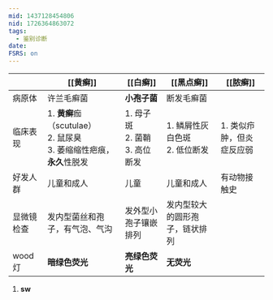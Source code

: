 ```yaml
---
mid: 1437128454806
nid: 1726364863072
tags:
  - 鉴别诊断
date: 
FSRS: on
---
```


|       | [[黄癣]]                                                | [[白癣]]                     | [[黑点癣]]               | [[脓癣]]         |
| ----- | ----------------------------------------------------- | -------------------------- | --------------------- | -------------- |
| 病原体   | 许兰毛癣菌                                                 | **小孢子菌**                   | 断发毛癣菌                 |                |
| 临床表现  | 1. **黄癣**痂（scutulae）<br>2. 鼠尿臭<br>3. 萎缩缩性疤痕，**永久**性脱发 | 1. 母子斑<br>2. 菌鞘<br>3. 高位断发 | 1. 鳞屑性灰白色斑<br>2. 低位断发 | 1. 类似疖肿，但炎症反应弱 |
| 好发人群  | 儿童和成人                                                 | 儿童                         | 儿童和成人                 | 有动物接触史         |
| 显微镜检查 | 发内型菌丝和孢子，有气泡、气沟                                       | 发外型小孢子镶嵌排列                 | 发内型较大的圆形孢子，链状排列       |                |
| wood灯 | **暗绿色荧光**                                             | **亮绿色荧光**                  | **无荧光**               |                |


1. **sw**